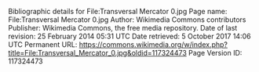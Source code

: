 Bibliographic details for File:Transversal Mercator 0.jpg
Page name: File:Transversal Mercator 0.jpg
Author: Wikimedia Commons contributors
Publisher: Wikimedia Commons, the free media repository.
Date of last revision: 25 February 2014 05:31 UTC
Date retrieved:
5 October 2017 14:06 UTC
Permanent URL: https://commons.wikimedia.org/w/index.php?title=File:Transversal_Mercator_0.jpg&oldid=117324473
Page Version ID: 117324473
